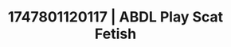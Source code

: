 ---
categories:
- Erotic tension tease
- Threesome action
- Flushed cheeks
- Glowing skin
- Mask kink
image: /assets/images/1747801120117.jpg
layout: post
seo:
  description: Featured content with sensual ABDL Play, Scat Fetish. HD images available.
  keywords: ABDL Play, Scat Fetish
  og_image: /assets/images/1747801120117.jpg
  schema_type: VisualArtwork
tags:
- ABDL Play
- '#1747801120117'
- Scat Fetish
title: 1747801120117 | ABDL Play Scat Fetish
---
